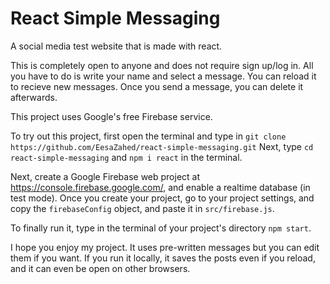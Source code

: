 # React Simple Messaging
A social media test website that is made with react.

This is completely open to anyone and does not require sign up/log in. All you have to do is write your name and select a message. You can reload it to recieve new messages. Once you send a message, you can delete it afterwards.

This project uses Google's free Firebase service. 

To try out this project, first open the terminal and type in `git clone https://github.com/EesaZahed/react-simple-messaging.git`
Next, type `cd react-simple-messaging` and `npm i react` in the terminal.

Next, create a Google Firebase web project at https://console.firebase.google.com/, and enable a realtime database (in test mode). Once you create your project, go to your project settings, and copy the `firebaseConfig` object, and paste it in `src/firebase.js`.

To finally run it, type in the terminal of your project's directory `npm start`.

I hope you enjoy my project. It uses pre-written messages but you can edit them if you want. If you run it locally, it saves the posts even if you reload, and it can even be open on other browsers.
